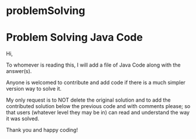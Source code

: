 # problemSolving

# Problem Solving Java Code

Hi, 

To whomever is reading this, I will add a file of Java Code along with the answer(s). 

Anyone is welcomed to contribute and add code if there is a much simpler version way to solve it. 

My only request is to NOT delete the original solution and to add the contributed solution below the previous code and with comments please; so that users (whatever level they may be in) can read and understand the way it was solved.

Thank you and happy coding!
